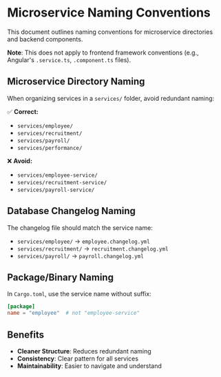 # Microservice Naming Conventions

This document outlines naming conventions for microservice directories and backend components.

**Note**: This does not apply to frontend framework conventions (e.g., Angular's `.service.ts`, `.component.ts` files).

## Microservice Directory Naming

When organizing services in a `services/` folder, avoid redundant naming:

✅ **Correct:**
- `services/employee/`
- `services/recruitment/`
- `services/payroll/`
- `services/performance/`

❌ **Avoid:**
- `services/employee-service/`
- `services/recruitment-service/`
- `services/payroll-service/`

## Database Changelog Naming

The changelog file should match the service name:
- `services/employee/` → `employee.changelog.yml`
- `services/recruitment/` → `recruitment.changelog.yml`
- `services/payroll/` → `payroll.changelog.yml`

## Package/Binary Naming

In `Cargo.toml`, use the service name without suffix:
```toml
[package]
name = "employee"  # not "employee-service"
```

## Benefits

- **Cleaner Structure**: Reduces redundant naming
- **Consistency**: Clear pattern for all services
- **Maintainability**: Easier to navigate and understand
